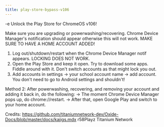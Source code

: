```yaml
---
title: play-store-bypass-v106
---
```


-e 
Unlock the Play Store for ChromeOS v106!

Make sure you are upgrading or powerwashing/recovering. Chrome Device Manager's notification should appear otherwise this will not work.
MAKE SURE TO HAVE A HOME ACCOUNT ADDED!

1. Log out/shutdown/restart when the Chrome Device Manager notif appears. LOCKING DOES NOT WORK.
2. Open the Play Store and keep it open. Try to download some apps. Fiddle around with it. Don't switch accounts as that might lock you out.
3. Add accounts in settings -> your school account name -> add account. You don't need to go to Android settings and shouldn't!

Method 2:
After powerwashing, recovering, and removing your account and adding it back in, do the following:
-> The moment Chrome Device Manager pops up, do chrome://restart.
-> After that, open Google Play and switch to your home account.

Credits:
https://github.com/titaniumnetwork-dev/Oxide-Docs/blob/master/docs/kajigs.mdx
r58Playz
Titanium Network
